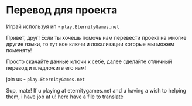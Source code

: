# Перевод для проекта
Играй используя ип - ``play.EternityGames.net``


Привет, друг! Если ты хочешь помочь нам перевести проект на многие другие языки, то тут все ключи и локализации которые мы можем поменять!

Просто скачайте данные ключи к себе, далее сделайте отличный перевод и пледложите его нам!

join us - ``play.EternityGames.net``

Sup, mate! If u playing at eternitygames.net and u having a wish to helping them, i have job at u!
here have a file to translate

